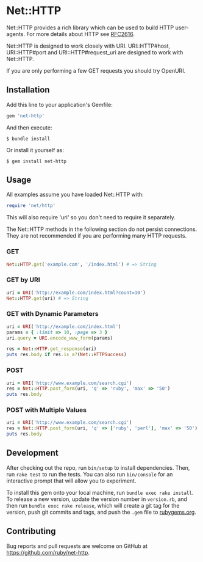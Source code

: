 # Net::HTTP

Net::HTTP provides a rich library which can be used to build HTTP
user-agents.  For more details about HTTP see
[RFC2616](http://www.ietf.org/rfc/rfc2616.txt).

Net::HTTP is designed to work closely with URI.  URI::HTTP#host,
URI::HTTP#port and URI::HTTP#request_uri are designed to work with
Net::HTTP.

If you are only performing a few GET requests you should try OpenURI.

## Installation

Add this line to your application's Gemfile:

```ruby
gem 'net-http'
```

And then execute:

    $ bundle install

Or install it yourself as:

    $ gem install net-http

## Usage

All examples assume you have loaded Net::HTTP with:

```ruby
require 'net/http'
```

This will also require 'uri' so you don't need to require it separately.

The Net::HTTP methods in the following section do not persist
connections.  They are not recommended if you are performing many HTTP
requests.

### GET

```ruby
Net::HTTP.get('example.com', '/index.html') # => String
```

### GET by URI

```ruby
uri = URI('http://example.com/index.html?count=10')
Net::HTTP.get(uri) # => String
```

### GET with Dynamic Parameters

```ruby 
uri = URI('http://example.com/index.html')
params = { :limit => 10, :page => 3 }
uri.query = URI.encode_www_form(params)

res = Net::HTTP.get_response(uri)
puts res.body if res.is_a?(Net::HTTPSuccess)
```

### POST

```ruby
uri = URI('http://www.example.com/search.cgi')
res = Net::HTTP.post_form(uri, 'q' => 'ruby', 'max' => '50')
puts res.body
```

### POST with Multiple Values

```ruby
uri = URI('http://www.example.com/search.cgi')
res = Net::HTTP.post_form(uri, 'q' => ['ruby', 'perl'], 'max' => '50')
puts res.body
```

## Development

After checking out the repo, run `bin/setup` to install dependencies. Then, run `rake test` to run the tests. You can also run `bin/console` for an interactive prompt that will allow you to experiment.

To install this gem onto your local machine, run `bundle exec rake install`. To release a new version, update the version number in `version.rb`, and then run `bundle exec rake release`, which will create a git tag for the version, push git commits and tags, and push the `.gem` file to [rubygems.org](https://rubygems.org).

## Contributing

Bug reports and pull requests are welcome on GitHub at https://github.com/ruby/net-http.

